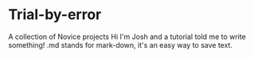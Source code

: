 # Trial-by-error
A collection of Novice projects 
Hi I'm Josh and a tutorial told me to write something!
.md stands for mark-down, it's an easy way to save text.

